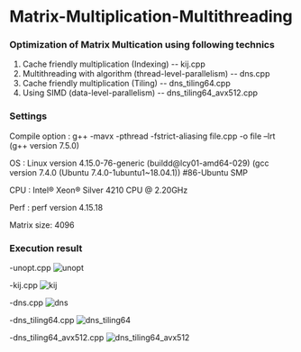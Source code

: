 # Matrix-Multiplication-Multithreading

### Optimization of Matrix Multication using following technics

1. Cache friendly multiplication (Indexing) -- kij.cpp
2. Multithreading with algorithm (thread-level-parallelism) -- dns.cpp
3. Cache friendly multiplication (Tiling) -- dns_tiling64.cpp
4. Using SIMD (data-level-parallelism) -- dns_tiling64_avx512.cpp

### Settings
Compile option : g++ -mavx -pthread -fstrict-aliasing file.cpp -o file –lrt (g++ version 7.5.0)

OS : Linux version 4.15.0-76-generic (buildd@lcy01-amd64-029) (gcc version 7.4.0 (Ubuntu 7.4.0-1ubuntu1~18.04.1)) #86-Ubuntu SMP

CPU : Intel® Xeon® Silver  4210 CPU @ 2.20GHz

Perf : perf version 4.15.18

Matrix size: 4096

### Execution result
-unopt.cpp
![unopt](https://user-images.githubusercontent.com/61370901/87638412-b2ee7480-c77e-11ea-89db-b6428def3659.png)

-kij.cpp
![kij](https://user-images.githubusercontent.com/61370901/87638524-e29d7c80-c77e-11ea-9f41-3eb00addb445.png)

-dns.cpp
![dns](https://user-images.githubusercontent.com/61370901/87638537-ea5d2100-c77e-11ea-92be-0f9ad0552765.png)

-dns_tiling64.cpp
![dns_tiling64](https://user-images.githubusercontent.com/61370901/87638543-ecbf7b00-c77e-11ea-90e0-299d5316afa9.png)

-dns_tiling64_avx512.cpp
![dns_tiling64_avx512](https://user-images.githubusercontent.com/61370901/87638546-ee893e80-c77e-11ea-9d7b-b8439b795dd8.png)
